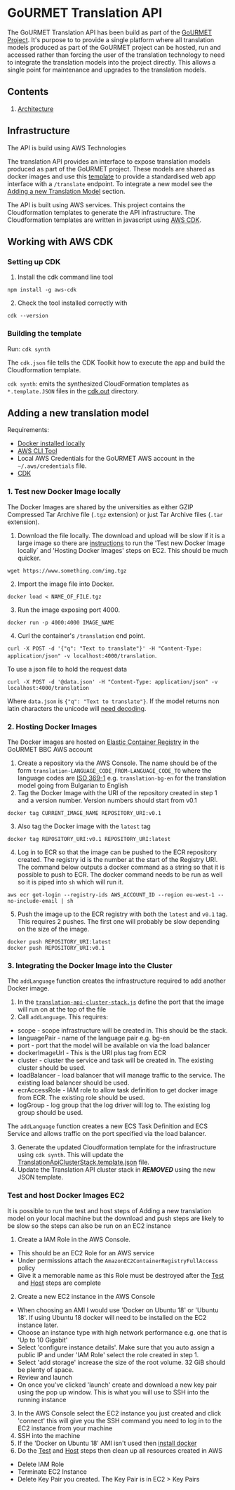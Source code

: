 # GoURMET Translation API

The GoURMET Translation API has been build as part of the [GoURMET Project](https://gourmet-project.eu/). It's purpose to to provide a single platform where all translation models produced as part of the GoURMET project can be hosted, run and accessed rather than forcing the user of the translation technology to need to integrate the translation models into the project directly. This allows a single point for maintenance and upgrades to the translation models.

## Contents

1. [Architecture](./docs/architecture.md)

## Infrastructure

The API is build using AWS Technologies

The translation API provides an interface to expose translation models produced as part of the GoURMET project. These models are shared as docker images and use this [template](https://github.com/bbc/gourmet-translation-module-template) to provide a standardised web app interface with a `/translate` endpoint. To integrate a new model see the [Adding a new Translation Model](#adding-a-new-translation-model) section.

The API is built using AWS services. This project contains the Cloudformation templates to generate the API infrastructure. The Cloudformation templates are written in javascript using [AWS CDK](https://docs.aws.amazon.com/cdk/).

## Working with AWS CDK

### Setting up CDK

1. Install the cdk command line tool

```
npm install -g aws-cdk
```

2. Check the tool installed correctly with 

```
cdk --version
```

### Building the template

Run: `cdk synth`

The `cdk.json` file tells the CDK Toolkit how to execute the app and build the Cloudformation template.

`cdk synth`: emits the synthesized CloudFormation templates as `*.template.JSON` files in the [cdk.out](./cdk.out)  directory.

## Adding a new translation model

Requirements:
- [Docker installed locally](https://docs.docker.com/get-docker/)
- [AWS CLI Tool](https://aws.amazon.com/cli/)
- Local AWS Credentials for the GoURMET AWS account in the `~/.aws/credentials` file.
- [CDK](#setting-up-cdk)

### 1. Test new Docker Image locally

The Docker Images are shared by the universities as either GZIP Compressed Tar Archive file (`.tgz` extension) or just Tar Archive files (`.tar` extension).

1. Download the file locally. The download and upload will be slow if it is a large image so there are [instructions](#test-and-host-docker-images-ec2) to run the 'Test new Docker Image locally` and 'Hosting Docker Images' steps on EC2. This should be much quicker.

`wget https://www.something.com/img.tgz`

2. Import the image file into Docker.

`docker load < NAME_OF_FILE.tgz`

3. Run the image exposing port 4000.

`docker run -p 4000:4000 IMAGE_NAME`

4. Curl the container's `/translation` end point.

`curl -X POST -d '{"q": "Text to translate"}' -H "Content-Type: application/json" -v localhost:4000/translation`.

To use a json file to hold the request data 

`curl -X POST -d '@data.json' -H "Content-Type: application/json" -v localhost:4000/translation`

Where `data.json` is `{"q": "Text to translate"}`. If the model returns non latin characters the unicode will [need decoding](https://www.online-toolz.com/tools/text-unicode-entities-convertor.php).

### 2. Hosting Docker Images

The Docker images are hosted on [Elastic Container Registry](https://aws.amazon.com/ecr/) in the GoURMET BBC AWS account

1. Create a repository via the AWS Console. The name should be of the form `translation-LANGUAGE_CODE_FROM-LANGUAGE_CODE_TO` where the language codes are [ISO 369-1](https://en.wikipedia.org/wiki/ISO_639-1) e.g. `translation-bg-en` for the translation model going from Bulgarian to English
2. Tag the Docker Image with the URI of the repository created in step 1 and a version number. Version numbers should start from v0.1

`docker tag CURRENT_IMAGE_NAME REPOSITORY_URI:v0.1`

3. Also tag the Docker image with the `latest` tag

`docker tag REPOSITORY_URI:v0.1 REPOSITORY_URI:latest`

4. Log in to ECR so that the image can be pushed to the ECR repository created. The registry id is the number at the start of the Registry URI. The command below outputs a docker command as a string so that it is possible to push to ECR. The docker command needs to be run as well so it is piped into `sh` which will run it.

`aws ecr get-login --registry-ids AWS_ACCOUNT_ID --region eu-west-1 --no-include-email | sh`

5. Push the image up to the ECR registry with both the `latest` and `v0.1` tag. This requires 2 pushes. The first one will probably be slow depending on the size of the image.

```
docker push REPOSITORY_URI:latest
docker push REPOSITORY_URI:v0.1
```

### 3. Integrating the Docker Image into the Cluster

The `addLanguage` function creates the infrastructure required to add another Docker image.

1. In the [`translation-api-cluster-stack.js`](./lib/translation-api-cluster-stack.js) define the port that the image will run on at the top of the file
2. Call `addLanguage`. This requires:
- scope - scope infrastructure will be created in. This should be the stack.
- languagePair - name of the language pair e.g. bg-en
- port - port that the model will be available on via the load balancer
- dockerImageUrl - This is the URI plus tag from ECR
- cluster - cluster the service and task will be created in. The existing cluster should be used.
- loadBalancer - load balancer that will manage traffic to the service. The existing load balancer should be used.
- ecrAccessRole - IAM role to allow task definition to get docker image from ECR. The existing role should be used.
- logGroup - log group that the log driver will log to. The existing log group should be used.

The `addLanguage` function creates a new ECS Task Definition and ECS Service and allows traffic on the port specified via the load balancer.

3. Generate the updated Cloudformation template for the infrastructure using `cdk synth`. This will update the [TranslationApiClusterStack.template.json](./cdk.out/TranslationApiClusterStack.template.json) file.
4. Update the Translation API cluster stack in ***REMOVED*** using the new JSON template.

### Test and host Docker Images EC2

It is possible to run the test and host steps of Adding a new translation model on your local machine but the download and push steps are likely to be slow so the steps can also be run on an EC2 instance

1. Create a IAM Role in the AWS Console.
- This should be an EC2 Role for an AWS service
- Under permissions attach the `AmazonEC2ContainerRegistryFullAccess` policy
- Give it a memorable name as this Role must be destroyed after the [Test](###1-test-new-docker-image-locally) and [Host](#2-hosting-docker-images) steps are complete
2. Create a new EC2 instance in the AWS Console
- When choosing an AMI I would use 'Docker on Ubuntu 18' or 'Ubuntu 18'. If using Ubuntu 18 docker will need to be installed on the EC2 instance later.
- Choose an instance type with high network performance e.g. one that is 'Up to 10 Gigabit'
- Select 'configure instance details'. Make sure that you auto assign a public IP and under 'IAM Role' select the role created in step 1.
- Select 'add storage' increase the size of the root volume. 32 GiB should be plenty of space.
- Review and launch
- On once you've clicked 'launch' create and download a new key pair using the pop up window. This is what you will use to SSH into the running instance
3. In the AWS Console select the EC2 instance you just created and click 'connect' this will give you the SSH command you need to log in to the EC2 instance from your machine
4. SSH into the machine
5. If the 'Docker on Ubuntu 18' AMI isn't used then [install docker](https://linuxhandbook.com/install-docker-ubuntu/)
6. Do the [Test](###1-test-new-docker-image-locally) and [Host](#2-hosting-docker-images) steps then clean up all resources created in AWS
- Delete IAM Role
- Terminate EC2 Instance
- Delete Key Pair you created. The Key Pair is in EC2 > Key Pairs
